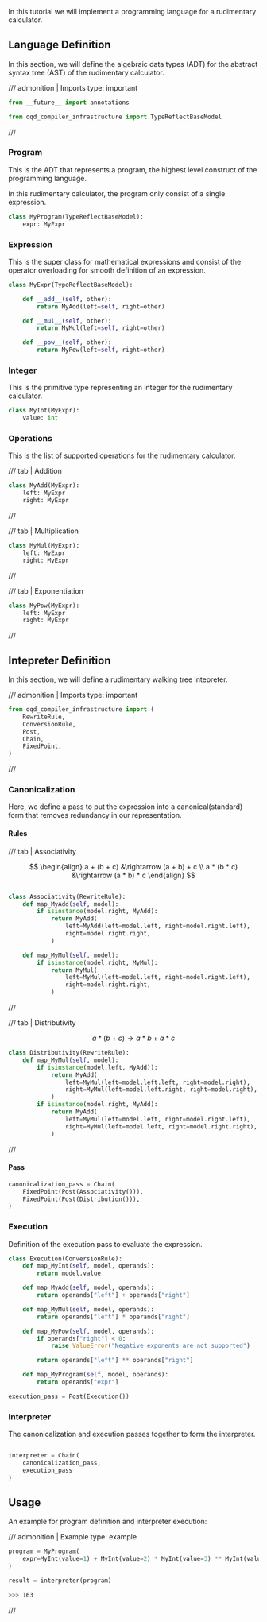 In this tutorial we will implement a programming language for a rudimentary calculator.

## Language Definition

In this section, we will define the algebraic data types (ADT) for the abstract syntax tree (AST) of the rudimentary calculator.

<!-- prettier-ignore -->
/// admonition | Imports
    type: important

```py
from __future__ import annotations

from oqd_compiler_infrastructure import TypeReflectBaseModel
```

///

### Program

This is the ADT that represents a program, the highest level construct of the programming language.

In this rudimentary calculator, the program only consist of a single expression.

```py
class MyProgram(TypeReflectBaseModel):
    expr: MyExpr
```

### Expression

This is the super class for mathematical expressions and consist of the operator overloading for smooth definition of an expression.

```py
class MyExpr(TypeReflectBaseModel):

    def __add__(self, other):
        return MyAdd(left=self, right=other)

    def __mul__(self, other):
        return MyMul(left=self, right=other)

    def __pow__(self, other):
        return MyPow(left=self, right=other)
```

### Integer

This is the primitive type representing an integer for the rudimentary calculator.

```py
class MyInt(MyExpr):
    value: int
```

### Operations

This is the list of supported operations for the rudimentary calculator.

/// tab | Addition

```py
class MyAdd(MyExpr):
    left: MyExpr
    right: MyExpr
```

///

/// tab | Multiplication

```py
class MyMul(MyExpr):
    left: MyExpr
    right: MyExpr
```

///

/// tab | Exponentiation

```py
class MyPow(MyExpr):
    left: MyExpr
    right: MyExpr
```

///

## Intepreter Definition

In this section, we will define a rudimentary walking tree intepreter.

<!-- prettier-ignore -->
/// admonition | Imports
    type: important

```py
from oqd_compiler_infrastructure import (
    RewriteRule,
    ConversionRule,
    Post,
    Chain,
    FixedPoint,
)
```

///

### Canonicalization

Here, we define a pass to put the expression into a canonical(standard) form that removes redundancy in our representation.

#### Rules

/// tab | Associativity

$$
\begin{align}
a + (b + c) &\rightarrow (a + b) + c \\
a * (b * c) &\rightarrow (a * b) * c
\end{align}
$$

```py

class Associativity(RewriteRule):
    def map_MyAdd(self, model):
        if isinstance(model.right, MyAdd):
            return MyAdd(
                left=MyAdd(left=model.left, right=model.right.left),
                right=model.right.right,
            )

    def map_MyMul(self, model):
        if isinstance(model.right, MyMul):
            return MyMul(
                left=MyMul(left=model.left, right=model.right.left),
                right=model.right.right,
            )
```

///

/// tab | Distributivity

$$
a * (b + c) \rightarrow a * b + a * c
$$

```py
class Distributivity(RewriteRule):
    def map_MyMul(self, model):
        if isinstance(model.left, MyAdd)):
            return MyAdd(
                left=MyMul(left=model.left.left, right=model.right),
                right=MyMul(left=model.left.right, right=model.right),
            )
        if isinstance(model.right, MyAdd):
            return MyAdd(
                left=MyMul(left=model.left, right=model.right.left),
                right=MyMul(left=model.left, right=model.right.right),
            )

```

///

#### Pass

```py
canonicalization_pass = Chain(
    FixedPoint(Post(Associativity())),
    FixedPoint(Post(Distribution())),
)
```

### Execution

Definition of the execution pass to evaluate the expression.

```py
class Execution(ConversionRule):
    def map_MyInt(self, model, operands):
        return model.value

    def map_MyAdd(self, model, operands):
        return operands["left"] + operands["right"]

    def map_MyMul(self, model, operands):
        return operands["left"] * operands["right"]

    def map_MyPow(self, model, operands):
        if operands["right"] < 0:
            raise ValueError("Negative exponents are not supported")

        return operands["left"] ** operands["right"]

    def map_MyProgram(self, model, operands):
        return operands["expr"]

execution_pass = Post(Execution())
```

### Interpreter

The canonicalization and execution passes together to form the interpreter.

```py

interpreter = Chain(
    canonicalization_pass,
    execution_pass
)
```

## Usage

An example for program definition and interpreter execution:

<!-- prettier-ignore -->
/// admonition | Example
    type: example

```py
program = MyProgram(
    expr=MyInt(value=1) + MyInt(value=2) * MyInt(value=3) ** MyInt(value=4)
)

result = interpreter(program)

```

```sh title="Terminal"
>>> 163
```

///
